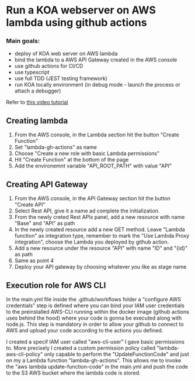 # Run a KOA webserver on AWS lambda using github actions

### Main goals:
- deploy of KOA web server on AWS lambda 
- bind the lambda to a AWS API Gateway created in the AWS console
- use github actions for CI/CD
- use typescript
- use full TDD (JEST testing framework)
- run KOA locally environment (in debug mode - launch the process or attach a debugger)

Refer to [this video tutorial](https://www.youtube.com/watch?v=UQiRhKgQ5X0) 

## Creating lambda
1. From the AWS console, in the Lambda section hit the button "Create Function"
2. Set "lambda-gh-actions" as name
3. Choose "Create a new role with basic Lambda permissions"
4. Hit "Create Function" at the bottom of the page
5. Add the environemnt variable "API_ROOT_PATH" with value "API"

## Creating API Gateway

1. From the AWS console, in the API Gateway section hit the button "Create API"
2. Select Rest API, give it a name ad complete the initialization.
3. From the newly creted Rest APIs panel, add a new resource with name "Base" and  "API" as path
4. In the newly created resource add a new GET method. Leave "Lambda function" as integration type, remember to mark the "Use Lambda Proxy integration", choose the Lambda you deployed by github action. 
5. Add a new resource under the resource "API" with name "ID" and "{id}" as path
6. Same as point 4
7. Deploy your API gateway by choosing whatever you like as stage name

 ## Execution role for AWS CLI

 In the main.yml file inside the .github/workflows folder a "configure AWS credentials" step is defined where you can bind your IAM user credentials to the preinstalled AWS-CLI running within the docker image (github actions uses behind the hood) where your code is gonna be executed along with node.js.
 This step is mandatory in order to allow your github to connect to AWS and upload your code according to the actions you defined.

 I created a specif IAM user called "aws-cli-user" I gave basic permissions to. 
 More precisely I created a custom permission policy called "lambda-aws-cli-policy" only capable to perform the "UpdateFunctionCode" and just on my a Lambda function "lambda-gh-actions". This allows me to invoke the "aws lambda update-function-code" in the main.yml and push the code to the S3 AWS bucket where the lambda code is stored.

